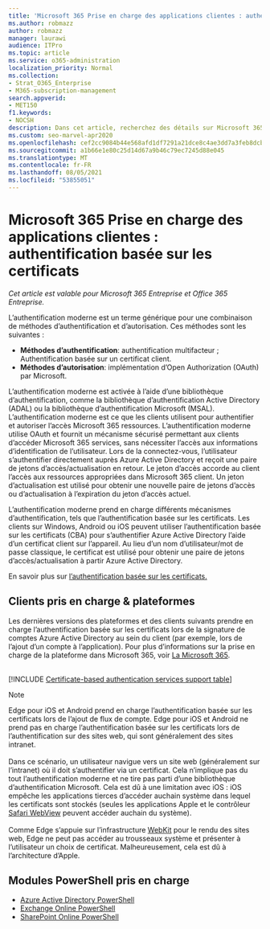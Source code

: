 ```yaml
---
title: 'Microsoft 365 Prise en charge des applications clientes : authentification basée sur les certificats'
ms.author: robmazz
author: robmazz
manager: laurawi
audience: ITPro
ms.topic: article
ms.service: o365-administration
localization_priority: Normal
ms.collection:
- Strat_O365_Enterprise
- M365-subscription-management
search.appverid:
- MET150
f1.keywords:
- NOCSH
description: Dans cet article, recherchez des détails sur Microsoft 365 prise en charge de l’application cliente pour l’authentification basée sur les certificats.
ms.custom: seo-marvel-apr2020
ms.openlocfilehash: cef2cc9084b44e568afd1df7291a21dce8c4ae3dd7a3feb8dcba31f20d5a31b0
ms.sourcegitcommit: a1b66e1e80c25d14d67a9b46c79ec7245d88e045
ms.translationtype: MT
ms.contentlocale: fr-FR
ms.lasthandoff: 08/05/2021
ms.locfileid: "53855051"
---
```

# <a name="microsoft-365-client-app-support-certificate-based-authentication"></a>Microsoft 365 Prise en charge des applications clientes : authentification basée sur les certificats

*Cet article est valable pour Microsoft 365 Entreprise et Office 365 Entreprise.*

L’authentification moderne est un terme générique pour une combinaison de méthodes d’authentification et d’autorisation. Ces méthodes sont les suivantes :

- **Méthodes d’authentification**: authentification multifacteur ; Authentification basée sur un certificat client.
- **Méthodes d’autorisation**: implémentation d’Open Authorization (OAuth) par Microsoft.

L’authentification moderne est activée à l’aide d’une bibliothèque d’authentification, comme la bibliothèque d’authentification Active Directory (ADAL) ou la bibliothèque d’authentification Microsoft (MSAL). L’authentification moderne est ce que les clients utilisent pour authentifier et autoriser l’accès Microsoft 365 ressources. L’authentification moderne utilise OAuth et fournit un mécanisme sécurisé permettant aux clients d’accéder Microsoft 365 services, sans nécessiter l’accès aux informations d’identification de l’utilisateur. Lors de la connectez-vous, l’utilisateur s’authentifier directement auprès Azure Active Directory et reçoit une paire de jetons d’accès/actualisation en retour. Le jeton d’accès accorde au client l’accès aux ressources appropriées dans Microsoft 365 client. Un jeton d’actualisation est utilisé pour obtenir une nouvelle paire de jetons d’accès ou d’actualisation à l’expiration du jeton d’accès actuel.

L’authentification moderne prend en charge différents mécanismes d’authentification, tels que l’authentification basée sur les certificats. Les clients sur Windows, Android ou iOS peuvent utiliser l’authentification basée sur les certificats (CBA) pour s’authentifier Azure Active Directory l’aide d’un certificat client sur l’appareil. Au lieu d’un nom d’utilisateur/mot de passe classique, le certificat est utilisé pour obtenir une paire de jetons d’accès/actualisation à partir Azure Active Directory.

En savoir plus sur [l’authentification basée sur les certificats.](/azure/active-directory/authentication/active-directory-certificate-based-authentication-get-started)

## <a name="supported-clients--platforms"></a>Clients pris en charge & plateformes

Les dernières versions des plateformes et des clients suivants prendre en charge l’authentification basée sur les certificats lors de la signature de comptes Azure Active Directory au sein du client (par exemple, lors de l’ajout d’un compte à l’application). Pour plus d’informations sur la prise en charge de la plateforme dans Microsoft 365, voir [La Microsoft 365](/microsoft-365/microsoft-365-and-office-resources).
<br>
<br>

[!INCLUDE [Certificate-based authentication services support table](../includes/microsoft-365-client-support-certificate-based-authentication-include.md)]

> [!NOTE]
> Edge pour iOS et Android prend en charge l’authentification basée sur les certificats lors de l’ajout de flux de compte. Edge pour iOS et Android ne prend pas en charge l’authentification basée sur les certificats lors de l’authentification sur des sites web, qui sont généralement des sites intranet. <br><br>  Dans ce scénario, un utilisateur navigue vers un site web (généralement sur l’intranet) où il doit s’authentifier via un certificat. Cela n’implique pas du tout l’authentification moderne et ne tire pas parti d’une bibliothèque d’authentification Microsoft. Cela est dû à une limitation avec iOS : iOS empêche les applications tierces d’accéder auchain système dans lequel les certificats sont stockés (seules les applications Apple et le contrôleur [Safari WebView](https://developer.apple.com/documentation/safariservices/sfsafariviewcontroller) peuvent accéder auchain du système). <br><br> Comme Edge s’appuie sur l’infrastructure [WebKit](https://developer.apple.com/documentation/webkit) pour le rendu des sites web, Edge ne peut pas accéder au trousseaux système et présenter à l’utilisateur un choix de certificat. Malheureusement, cela est dû à l’architecture d’Apple.

## <a name="supported-powershell-modules"></a>Modules PowerShell pris en charge

- [Azure Active Directory PowerShell](/powershell/azure/active-directory/overview)
- [Exchange Online PowerShell](/powershell/exchange/exchange-online-powershell)
- [SharePoint Online PowerShell](/powershell/sharepoint/sharepoint-online/connect-sharepoint-online)
